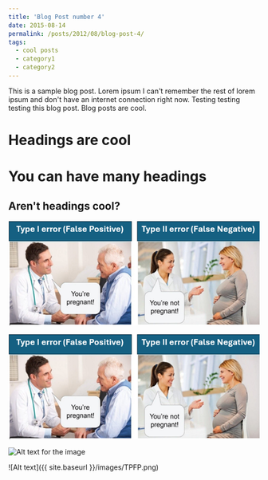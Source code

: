 ```yaml
---
title: 'Blog Post number 4'
date: 2015-08-14
permalink: /posts/2012/08/blog-post-4/
tags:
  - cool posts
  - category1
  - category2
---
```


This is a sample blog post. Lorem ipsum I can't remember the rest of lorem ipsum and don't have an internet connection right now. Testing testing testing this blog post. Blog posts are cool.

Headings are cool
======

You can have many headings
======

Aren't headings cool?
------


![Alt text for the image](/images/TPFP.png)

![Alt text for the image](./images/TPFP.png)

![Alt text for the image](https://github.com/h-personal/til/images/TPFP.png)

![Alt text]({{ site.baseurl }}/images/TPFP.png)


